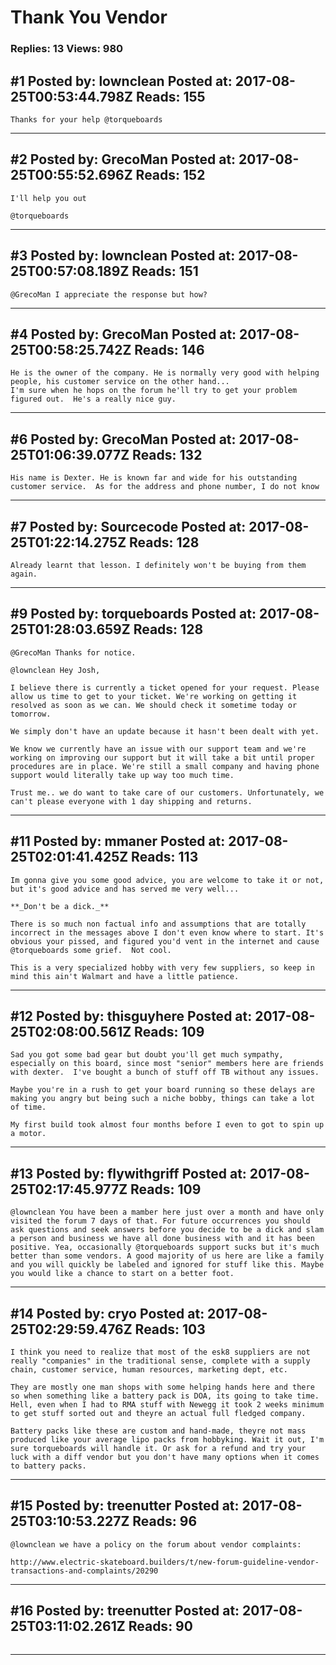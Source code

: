 # Thank You Vendor

### Replies: 13 Views: 980

## \#1 Posted by: lownclean Posted at: 2017-08-25T00:53:44.798Z Reads: 155

```
Thanks for your help @torqueboards
```

---
## \#2 Posted by: GrecoMan Posted at: 2017-08-25T00:55:52.696Z Reads: 152

```
I'll help you out

@torqueboards
```

---
## \#3 Posted by: lownclean Posted at: 2017-08-25T00:57:08.189Z Reads: 151

```
@GrecoMan I appreciate the response but how?
```

---
## \#4 Posted by: GrecoMan Posted at: 2017-08-25T00:58:25.742Z Reads: 146

```
He is the owner of the company. He is normally very good with helping people, his customer service on the other hand...
I'm sure when he hops on the forum he'll try to get your problem figured out.  He's a really nice guy.
```

---
## \#6 Posted by: GrecoMan Posted at: 2017-08-25T01:06:39.077Z Reads: 132

```
His name is Dexter. He is known far and wide for his outstanding customer service.  As for the address and phone number, I do not know
```

---
## \#7 Posted by: Sourcecode Posted at: 2017-08-25T01:22:14.275Z Reads: 128

```
Already learnt that lesson. I definitely won't be buying from them again.
```

---
## \#9 Posted by: torqueboards Posted at: 2017-08-25T01:28:03.659Z Reads: 128

```
@GrecoMan Thanks for notice.

@lownclean Hey Josh,

I believe there is currently a ticket opened for your request. Please allow us time to get to your ticket. We're working on getting it resolved as soon as we can. We should check it sometime today or tomorrow.

We simply don't have an update because it hasn't been dealt with yet.

We know we currently have an issue with our support team and we're working on improving our support but it will take a bit until proper procedures are in place. We're still a small company and having phone support would literally take up way too much time.

Trust me.. we do want to take care of our customers. Unfortunately, we can't please everyone with 1 day shipping and returns.
```

---
## \#11 Posted by: mmaner Posted at: 2017-08-25T02:01:41.425Z Reads: 113

```
Im gonna give you some good advice, you are welcome to take it or not, but it's good advice and has served me very well...

**_Don't be a dick._**

There is so much non factual info and assumptions that are totally incorrect in the messages above I don't even know where to start. It's obvious your pissed, and figured you'd vent in the internet and cause @torqueboards some grief.  Not cool.

This is a very specialized hobby with very few suppliers, so keep in mind this ain't Walmart and have a little patience.
```

---
## \#12 Posted by: thisguyhere Posted at: 2017-08-25T02:08:00.561Z Reads: 109

```
Sad you got some bad gear but doubt you'll get much sympathy, especially on this board, since most "senior" members here are friends with dexter.  I've bought a bunch of stuff off TB without any issues. 

Maybe you're in a rush to get your board running so these delays are making you angry but being such a niche bobby, things can take a lot of time.

My first build took almost four months before I even to got to spin up a motor.
```

---
## \#13 Posted by: flywithgriff Posted at: 2017-08-25T02:17:45.977Z Reads: 109

```
@lownclean You have been a mamber here just over a month and have only visited the forum 7 days of that. For future occurrences you should ask questions and seek answers before you decide to be a dick and slam a person and business we have all done business with and it has been positive. Yea, occasionally @torqueboards support sucks but it's much better than some vendors. A good majority of us here are like a family and you will quickly be labeled and ignored for stuff like this. Maybe you would like a chance to start on a better foot.
```

---
## \#14 Posted by: cryo Posted at: 2017-08-25T02:29:59.476Z Reads: 103

```
I think you need to realize that most of the esk8 suppliers are not really "companies" in the traditional sense, complete with a supply chain, customer service, human resources, marketing dept, etc. 

They are mostly one man shops with some helping hands here and there so when something like a battery pack is DOA, its going to take time. Hell, even when I had to RMA stuff with Newegg it took 2 weeks minimum to get stuff sorted out and theyre an actual full fledged company. 

Battery packs like these are custom and hand-made, theyre not mass produced like your average lipo packs from hobbyking. Wait it out, I'm sure torqueboards will handle it. Or ask for a refund and try your luck with a diff vendor but you don't have many options when it comes to battery packs.
```

---
## \#15 Posted by: treenutter Posted at: 2017-08-25T03:10:53.227Z Reads: 96

```
@lownclean we have a policy on the forum about vendor complaints:

http://www.electric-skateboard.builders/t/new-forum-guideline-vendor-transactions-and-complaints/20290
```

---
## \#16 Posted by: treenutter Posted at: 2017-08-25T03:11:02.261Z Reads: 90

```

```

---
